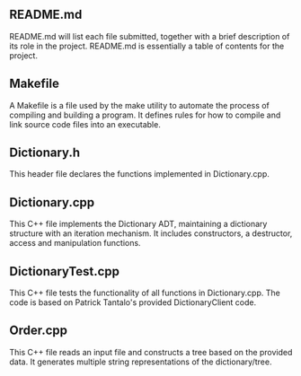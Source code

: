 ## README.md  
README.md will list each file submitted, together with a brief description of its role in the project. README.md is essentially a table of contents for the project.  

## Makefile  
A Makefile is a file used by the make utility to automate the process of compiling and building a program. It defines rules for how to compile and link source code files into an executable.   

## Dictionary.h  
This header file declares the functions implemented in Dictionary.cpp.   

## Dictionary.cpp  
This C++ file implements the Dictionary ADT, maintaining a dictionary structure with an iteration mechanism. It includes constructors, a destructor, access and manipulation functions.  

## DictionaryTest.cpp  
This C++ file tests the functionality of all functions in Dictionary.cpp. The code is based on Patrick Tantalo's provided DictionaryClient code.   

## Order.cpp  
This C++ file reads an input file and constructs a tree based on the provided data. It generates multiple string representations of the dictionary/tree.   

